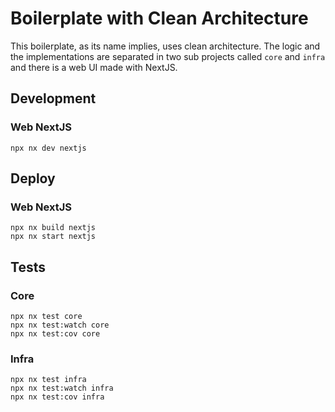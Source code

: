 ﻿# Boilerplate with Clean Architecture

This boilerplate, as its name implies, uses clean architecture. The logic and the implementations are separated in two sub projects called `core` and `infra` and there is a web UI made with NextJS.



## Development

### Web NextJS

```shell
npx nx dev nextjs
```



## Deploy

### Web NextJS

```shell
npx nx build nextjs
npx nx start nextjs
```



## Tests

### Core

```shell
npx nx test core
npx nx test:watch core
npx nx test:cov core
```

### Infra

```shell
npx nx test infra
npx nx test:watch infra
npx nx test:cov infra
```